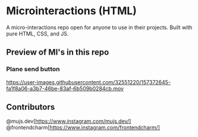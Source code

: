 # Microinteractions (HTML)
A micro-interactions repo open for anyone to use in their projects. Built with pure HTML, CSS, and JS. 

## Preview of MI's in this repo
### Plane send button
https://user-images.githubusercontent.com/32551220/157372645-fa1f8a06-a3b7-46be-83af-6b509b0284cb.mov

## Contributors
@mujs.dev[https://www.instagram.com/mujs.dev/]
@frontendcharm[https://www.instagram.com/frontendcharm/]
